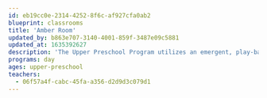 ```yaml
---
id: eb19cc0e-2314-4252-8f6c-af927cfa0ab2
blueprint: classrooms
title: 'Amber Room'
updated_by: b863e707-3140-4001-859f-3487e09c5881
updated_at: 1635392627
description: 'The Upper Preschool Program utilizes an emergent, play-based curriculum influenced by Reggio Emilia and Inquiry Approach learning philosophies. Rich and authentic learning opportunities encompass areas of development such as literacy, the arts, mathematics, and science. A deliberate focus on social justice and environmentalism promotes understanding of the local and broader community. Above all, children are developing meaningful friendships by collaborating and negotiating with peers. In the Amber, Blue, and Purple Rooms, children are uplifted as individuals while learning the importance of being a community member.'
programs: day
ages: upper-preschool
teachers:
  - 06f57a4f-cabc-45fa-a356-d2d9d3c079d1
---
```

